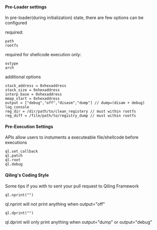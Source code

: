 #### Pre-Loader settings
In pre-loader(during initialization) state, there are few options can be configured

required:
```
path
rootfs
```

required for shellcode execution only:
```
ostype
arch
```

additional options
```
stack_address = 0xhexaddress
stack_size = 0xhexaddress
interp_base = 0xhexaddress
mmap_start = 0xhexaddress
output = ["debug","off","disasm","dump"] // dump=(disam + debug)
log_console
reg_dir = /dir/path/to/clean_registery // must within rootfs
reg_diff = /file/path/to/registry_dump // must within rootfs
```
#### Pre-Execution Settings
APIs allow users to instuments a executeable file/shellcode before executions
```
ql.set_callback
ql.patch
ql.root
ql.debug
```


#### Qiling's Coding Style
Some tips if you with to sent your pull request to Qiling Framework
```
ql.nprint("")
```
ql.nprint will not print anything when output="off"


```
ql.dprint("")
```
ql.dprint will only print anything when output="dump" or output="debug"

### 
